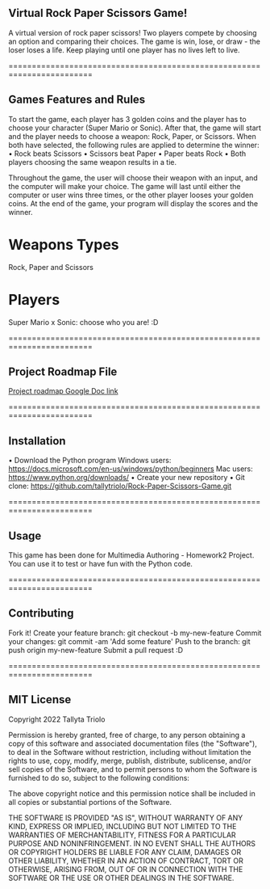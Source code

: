 ## Virtual Rock Paper Scissors Game!
A virtual version of rock paper scissors! Two players compete by choosing an option and comparing their choices. The game is win, lose, or draw - the loser loses a life. Keep playing until one player has no lives left to live.

========================================================================

## Games Features and Rules
To start the game, each player has 3 golden coins and the player has to choose your character (Super Mario or Sonic). After that, the game will start and the player needs to choose a weapon: Rock, Paper, or Scissors. 
When both have selected, the following rules are applied to determine the winner:
	•	Rock beats Scissors
	•	Scissors beat Paper
	•	Paper beats Rock
	•	Both players choosing the same weapon results in a tie.

Throughout the game, the user will choose their weapon with an input, and the computer will make your choice. The game will last until either the computer or user wins three times, or the other player looses your golden coins. At the end of the game, your program will display the scores and the winner.

# Weapons Types
Rock, Paper and Scissors

# Players
Super Mario x Sonic: choose who you are! :D

========================================================================

## Project Roadmap File
[Project roadmap Google Doc link](https://docs.google.com/document/d/1siqcJEyJCnduEBtILPco0RHUxB-Rr-I1wFRMdzPpVdU/edit?usp=sharing)

========================================================================

## Installation
• Download the Python program
Windows users: https://docs.microsoft.com/en-us/windows/python/beginners
Mac users: https://www.python.org/downloads/
• Create your new repository
• Git clone: https://github.com/tallytriolo/Rock-Paper-Scissors-Game.git

========================================================================

## Usage
This game has been done for Multimedia Authoring - Homework2 Project. You can use it to test or have fun with the Python code.

========================================================================

## Contributing
Fork it!
Create your feature branch: git checkout -b my-new-feature
Commit your changes: git commit -am 'Add some feature'
Push to the branch: git push origin my-new-feature
Submit a pull request :D

========================================================================

## MIT License
Copyright 2022 Tallyta Triolo

Permission is hereby granted, free of charge, to any person obtaining a copy of this software and associated documentation files (the "Software"), to deal in the Software without restriction, including without limitation the rights to use, copy, modify, merge, publish, distribute, sublicense, and/or sell copies of the Software, and to permit persons to whom the Software is furnished to do so, subject to the following conditions:

The above copyright notice and this permission notice shall be included in all copies or substantial portions of the Software.

THE SOFTWARE IS PROVIDED "AS IS", WITHOUT WARRANTY OF ANY KIND, EXPRESS OR IMPLIED, INCLUDING BUT NOT LIMITED TO THE WARRANTIES OF MERCHANTABILITY, FITNESS FOR A PARTICULAR PURPOSE AND NONINFRINGEMENT. IN NO EVENT SHALL THE AUTHORS OR COPYRIGHT HOLDERS BE LIABLE FOR ANY CLAIM, DAMAGES OR OTHER LIABILITY, WHETHER IN AN ACTION OF CONTRACT, TORT OR OTHERWISE, ARISING FROM, OUT OF OR IN CONNECTION WITH THE SOFTWARE OR THE USE OR OTHER DEALINGS IN THE SOFTWARE.